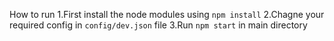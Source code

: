 How to run
1.First install the node modules using `npm install`
2.Chagne your required config in `config/dev.json` file
3.Run `npm start` in main directory